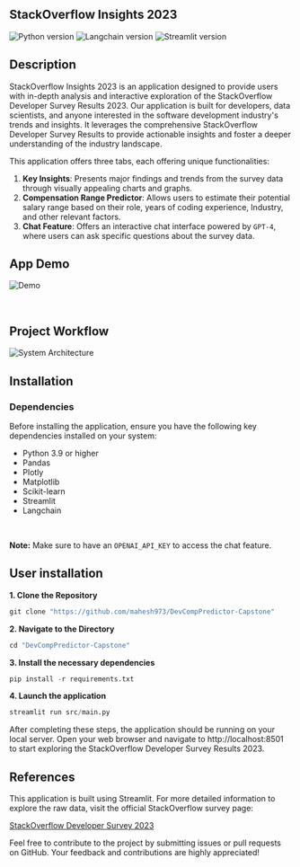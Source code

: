 ## StackOverflow Insights 2023

![Python version](https://img.shields.io/badge/python-3.9+-blue.svg) ![Langchain version](https://img.shields.io/badge/langchain-0.1.4-lightgreen.svg) ![Streamlit version](https://img.shields.io/badge/streamlit-1.31.1-red.svg)

## Description

StackOverflow Insights 2023 is an application designed to provide users with in-depth analysis and interactive exploration of the StackOverflow Developer Survey Results 2023. Our application is built for developers, data scientists, and anyone interested in the software development industry's trends and insights. It leverages the comprehensive StackOverflow Developer Survey Results to provide actionable insights and foster a deeper understanding of the industry landscape.

 This application offers three tabs, each offering unique functionalities:

1. **Key Insights**: Presents major findings and trends from the survey data through visually appealing charts and graphs.
2. **Compensation Range Predictor**: Allows users to estimate their potential salary range based on their role, years of coding experience, Industry, and other relevant factors.
3. **Chat Feature**: Offers an interactive chat interface powered by `GPT-4`, where users can ask specific questions about the survey data.

## App Demo

![Demo](https://github.com/mahesh973/DevCompPredictor-Capstone/assets/59694546/35a69e20-ece6-47c9-b755-4d49c15f4970)

&nbsp;

## Project Workflow

![System Architecture](https://github.com/mahesh973/DevCompPredictor-Capstone/assets/59694546/0bee2a83-3db3-4400-b5f6-6c10bcea9274)

## Installation

### Dependencies

Before installing the application, ensure you have the following key dependencies installed on your system:

- Python 3.9 or higher
- Pandas
- Plotly
- Matplotlib
- Scikit-learn
- Streamlit
- Langchain
  
&nbsp;

**Note:** Make sure to have an `OPENAI_API_KEY` to access the chat feature. 

## User installation

**1. Clone the Repository**
```python
git clone "https://github.com/mahesh973/DevCompPredictor-Capstone"
```
**2. Navigate to the Directory**
```python
cd "DevCompPredictor-Capstone"
```
**3. Install the necessary dependencies**
```python
pip install -r requirements.txt
```
**4. Launch the application**
```python
streamlit run src/main.py
```

After completing these steps, the application should be running on your local server. Open your web browser and navigate to http://localhost:8501 to start exploring the StackOverflow Developer Survey Results 2023.


## References

This application is built using Streamlit. For more detailed information to explore the raw data, visit the official StackOverflow survey page:

[StackOverflow Developer Survey 2023](https://insights.stackoverflow.com/survey)

Feel free to contribute to the project by submitting issues or pull requests on GitHub. Your feedback and contributions are highly appreciated!

